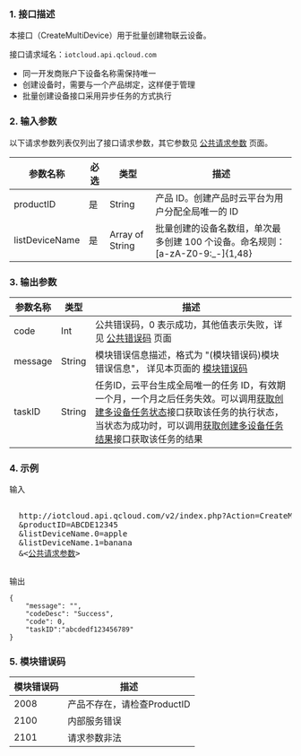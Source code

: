 ### 1. 接口描述
本接口（CreateMultiDevice）用于批量创建物联云设备。

接口请求域名：`iotcloud.api.qcloud.com`

* 同一开发商账户下设备名称需保持唯一
* 创建设备时，需要与一个产品绑定，这样便于管理
* 批量创建设备接口采用异步任务的方式执行

### 2. 输入参数

以下请求参数列表仅列出了接口请求参数，其它参数见 [公共请求参数](/document/api/213/6976) 页面。

| 参数名称           | 必选   | 类型              | 描述                                       |
| -------------- | ---- | --------------- | ---------------------------------------- |
| productID      | 是    | String          | 产品 ID。创建产品时云平台为用户分配全局唯一的 ID              |
| listDeviceName | 是    | Array of String | 批量创建的设备名数组，单次最多创建 100 个设备。命名规则：[a-zA-Z0-9:_-]{1,48} |


### 3. 输出参数

| 参数名称    | 类型     | 描述                                       |
| ------- | ------ | ---------------------------------------- |
| code    | Int    | 公共错误码，0 表示成功，其他值表示失败，详见 [公共错误码](/document/product/634/12279) 页面 |
| message | String | 模块错误信息描述，格式为 "(模块错误码)模块错误信息"， 详见本页面的 [模块错误码](#module_error_info) |
| taskID  | String | 任务ID，云平台生成全局唯一的任务 ID，有效期一个月，一个月之后任务失效。可以调用[获取创建多设备任务状态](/document/product/634/14069)接口获取该任务的执行状态，当状态为成功时，可以调用[获取创建多设备任务结果](/document/product/634/14070)接口获取该任务的结果    |


### 4. 示例

输入
<pre>

  http://iotcloud.api.qcloud.com/v2/index.php?Action=CreateMultiDevice
  &productID=ABCDE12345
  &listDeviceName.0=apple
  &listDeviceName.1=banana
  &<<a href="/document/api/213/6976">公共请求参数</a>>

</pre>

输出
```
{       
    "message": "",
    "codeDesc": "Success",
    "code": 0,
    "taskID":"abcdedf123456789"
}
```
<span id = "module_error_info"></span>
### 5. 模块错误码

| 模块错误码 | 描述     |
| ----- | ------ |
| 2008  | 产品不存在，请检查ProductID       |
| 2100  | 内部服务错误 |
| 2101  | 请求参数非法 |
